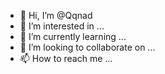 - 👋 Hi, I’m @Qqnad
- 👀 I’m interested in ...
- 🌱 I’m currently learning ...
- 💞️ I’m looking to collaborate on ...
- 📫 How to reach me ...

<!---
Qqnad/Qqnad is a ✨ special ✨ repository because its `README.md` (this file) appears on your GitHub profile.
You can click the Preview link to take a look at your changes.
--->
